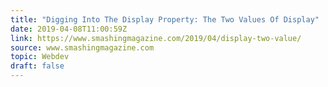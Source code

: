 ```yaml
---
title: "Digging Into The Display Property: The Two Values Of Display"
date: 2019-04-08T11:00:59Z
link: https://www.smashingmagazine.com/2019/04/display-two-value/
source: www.smashingmagazine.com
topic: Webdev
draft: false
---
```

